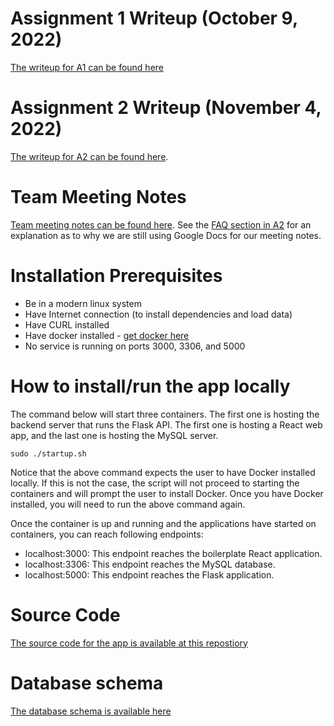 # Assignment 1 Writeup (October 9, 2022)
 
[The writeup for A1 can be found here](https://docs.google.com/document/d/13oWfhbKjyR-rqHgePtYeOm5C5SETE_u0oMiI64eTn2M/edit?usp=sharing)


# Assignment 2 Writeup (November 4, 2022)
 
[The writeup for A2 can be found here](https://docs.google.com/document/d/1vduE1n-evvWOY41xiLUakpZxUQwNTGTxCLf1SO8_XTo/edit?usp=sharing). 

# Team Meeting Notes

[Team meeting notes can be found here](https://docs.google.com/document/d/166w040zMWrSeviLZHL2206l9rXHMqSI9bw6Py3FipdU/edit?usp=sharing). See the [FAQ section in A2](https://docs.google.com/document/d/1vduE1n-evvWOY41xiLUakpZxUQwNTGTxCLf1SO8_XTo/edit#heading=h.4ie6hly3mav8) for an explanation as to why we are still using Google Docs for our meeting notes.

# Installation Prerequisites 
 
* Be in a modern linux system 
* Have Internet connection (to install dependencies and load data)
* Have CURL installed
* Have docker installed - [get docker here](https://docs.docker.com/get-docker/)
* No service is running on ports 3000, 3306, and 5000
 
# How to install/run the app locally
 
The command below will start three containers. The first one is hosting the backend server that runs the Flask API. The first one is hosting a React web app, and the last one is hosting the MySQL server.    
 
`sudo ./startup.sh`
 
Notice that the above command expects the user to have Docker installed locally. If this is not the case, the script will not proceed to starting the containers and will prompt the user to install Docker. Once you have Docker installed, you will need to run the above command again.
 
Once the container is up and running and the applications have started on containers, you can reach following endpoints:
* localhost:3000: This endpoint reaches the boilerplate React application.
* localhost:3306: This endpoint reaches the MySQL database.
* localhost:5000: This endpoint reaches the Flask application.

# Source Code

[The source code for the app is available at this repostiory](https://github.com/Team-ANANA/pet-stats)

# Database schema

[The database schema is available here](https://dbdiagram.io/d/6355b9bb4709410195c43573)
